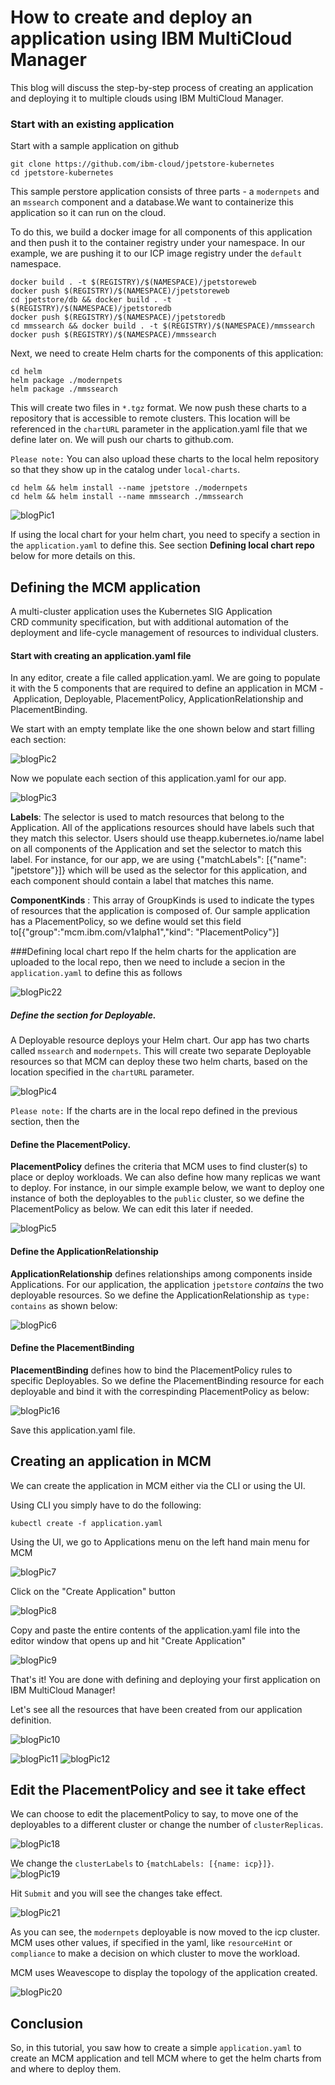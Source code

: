 # How to create and deploy an application using IBM MultiCloud Manager


This blog will discuss the step-by-step process of creating an application and deploying it to multiple clouds using IBM MultiCloud Manager.


### Start with an existing application
Start with a sample application on github

    git clone https://github.com/ibm-cloud/jpetstore-kubernetes
    cd jpetstore-kubernetes

This sample perstore application consists of three parts - a `modernpets` and an `mssearch` component and a database.We want to containerize this application so it can run on the cloud. 

To do this, we build a docker image for all components of this application and then push it to the container registry under your namespace. In our example, we are pushing it to our ICP image registry under the `default` namespace.

    docker build . -t $(REGISTRY)/$(NAMESPACE)/jpetstoreweb
    docker push $(REGISTRY)/$(NAMESPACE)/jpetstoreweb
	cd jpetstore/db && docker build . -t $(REGISTRY)/$(NAMESPACE)/jpetstoredb
	docker push $(REGISTRY)/$(NAMESPACE)/jpetstoredb
    cd mmssearch && docker build . -t $(REGISTRY)/$(NAMESPACE)/mmssearch
	docker push $(REGISTRY)/$(NAMESPACE)/mmssearch


 Next, we need to create Helm charts for the components of this application:
    
    cd helm
    helm package ./modernpets
    helm package ./mmssearch

This will create two files in `*.tgz` format. We now push these charts to a repository that is accessible to remote clusters. This location will be referenced in the `chartURL` parameter in the application.yaml file that we define later on. We will push our charts to github.com.

`Please note:` You can also upload these charts to the local helm repository so that they show up in the catalog under `local-charts`.

    cd helm && helm install --name jpetstore ./modernpets
	cd helm && helm install --name mmssearch ./mmssearch

 ![blogPic1](./pics/blogPic1.png)

 If using the local chart for your helm chart, you need to specify a section in the `application.yaml` to define this. See section **Defining local chart repo** below for more details on this.



## Defining the MCM application

A multi-cluster application uses the Kubernetes SIG Application CRD community specification, but with additional automation of the deployment and life-cycle management of resources to individual clusters.


#### Start with creating an application.yaml file
In any editor, create a file called application.yaml. We are going to populate it with the 5 components that are required to define an application in MCM - Application, Deployable, PlacementPolicy, ApplicationRelationship and PlacementBinding. 

We start with an empty template like the one shown below and start filling each section:

![blogPic2](./pics/blogPic2.png)


Now we populate each section of this application.yaml for our app.

![blogPic3](./pics/blogPic3.png)

**Labels**: The selector is used to match resources that belong to the Application. All of the applications resources should have labels such that they match this selector. Users should use theapp.kubernetes.io/name label on all components of the Application and set the selector to match this label. For instance, for our app, we are using {"matchLabels": [{"name": "jpetstore"}]} which will be used as the selector for this application, and each component should contain a label that matches this name.

**ComponentKinds** : This array of GroupKinds is used to indicate the types of resources that the application is composed of. Our sample application  has a PlacementPolicy, so we define would set this field to[{"group":"mcm.ibm.com/v1alpha1","kind": "PlacementPolicy"}]



###Defining local chart repo
If the helm charts for the application are uploaded to the local repo, then we need to include a secion in the `application.yaml` to define this as follows

![blogPic22](./pics/blogPic22.png)


##### Define the section for Deployable. 
A Deployable resource deploys your Helm chart. Our app has two charts called `mssearch` and `modernpets`. This will create two separate Deployable resources so that MCM can deploy these two helm charts, based on the location specified in the `chartURL` parameter.

![blogPic4](./pics/blogPic4.png)

`Please note:` If the charts are in the local repo defined in the previous section, then the 




#### Define the PlacementPolicy. 
**PlacementPolicy** defines the criteria that MCM uses to find cluster(s) to place or deploy workloads. We can also define how many replicas we want to deploy. For instance, in our simple example below, we want to deploy one instance of both the deployables to the `public` cluster, so we define the PlacementPolicy as below. We can edit this later if needed.


![blogPic5](./pics/blogPic5.png)



#### Define the ApplicationRelationship 
**ApplicationRelationship** defines relationships among components inside Applications. For our application, the application `jpetstore` *contains* the two deployable resources. So we define the ApplicationRelationship as `type: contains` as shown below:

![blogPic6](./pics/blogPic6.png)


#### Define the PlacementBinding
**PlacementBinding** defines how to bind the PlacementPolicy rules to specific Deployables. So we define the PlacementBinding resource for each deployable and bind it with the correspinding PlacementPolicy as below:

![blogPic16](./pics/blogPic16.png)


Save this application.yaml file. 


## Creating an application in MCM
We can create the application in MCM either via the CLI or using the UI. 

Using CLI you simply have to do the following:


    kubectl create -f application.yaml


Using the UI, we go to Applications menu on the left hand main menu for MCM

![blogPic7](./pics/blogPic7.png)


Click on the "Create Application" button

![blogPic8](./pics/blogPic8.png)


Copy and paste the entire contents of the application.yaml file into the editor window that opens up and hit "Create Application"

![blogPic9](./pics/blogPic9.png)
 

That's it! You are done with defining and deploying your first application on IBM MultiCloud Manager!




Let's see all the resources that have been created from our application definition.

![blogPic10](./pics/blogPic10.png)

![blogPic11](./pics/blogPic11.png)
![blogPic12](./pics/blogPic12.png)




## Edit the PlacementPolicy and see it take effect

We can choose to edit the placementPolicy to say, to move one of the deployables to a different cluster or change the number of `clusterReplicas`. 


![blogPic18](./pics/blogPic18.png)

We change the `clusterLabels` to `{matchLabels: [{name: icp}]}`. 
![blogPic19](./pics/blogPic19.png)


Hit `Submit` and you will see the changes take effect.

![blogPic21](./pics/blogPic21.png)

As you can see, the `modernpets` deployable is now moved to the icp cluster. MCM uses other values, if specified in the yaml, like `resourceHint` or `compliance` to make a decision on which cluster to move the workload.

MCM uses Weavescope to display the topology of the application created. 

![blogPic20](./pics/blogPic20.png)


## Conclusion
So, in this tutorial, you saw how to create a simple `application.yaml` to create an MCM application and tell MCM where to get the helm charts from and where to deploy them. 
